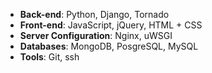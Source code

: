 - **Back-end**: Python, Django, Tornado
- **Front-end**: JavaScript, jQuery, HTML + CSS
- **Server Configuration**: Nginx, uWSGI
- **Databases**: MongoDB, PosgreSQL, MySQL
- **Tools**: Git, ssh
